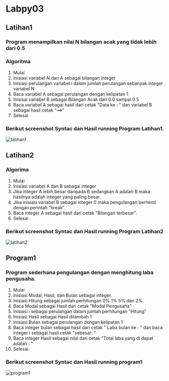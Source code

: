 # Labpy03

## Latihan1 

### Program menampilkan nilai N bilangan acak yang tidak lebih dari 0.5

### Algoritma 

1. Mulai
2. Inisiasi variabel N dan A sebagai bilangan integer
3. Inisiasi perulangan variabel i dalam jumlah perulangan sebanyak integer variabel N
4. Baca variabel A sebagai perulangan dengan kelipatan 1
6. Inisisai variabel B sebagai Bilangan Acak dari 0.0 sampai 0.5
7. Baca variabel A sebagai hasil dari cetak "Data ke : " dan variabel B sebagai hasil cetak "==>"
8. Selesai


### Berikut screenshot Syntac dan Hasil running Program Latihan1.
![latihan1](https://user-images.githubusercontent.com/46584235/53147810-4730c800-35db-11e9-98d1-5406094fd454.png)

## Latihan2

### Algorima 

1. Mulai 
2. Inisiasi variabel A dan B sebagai integer
3. Jika integer A lebih besar daripada B sedangkan A adalah B maka hasilnya adalah integer yang paling besar.
4. Jika inisiasi variabel B sebagai integer 0 maka pengulangan berhenti dengan perintah "break".
5. Baca integer A sebagai hasil dari cetak "Bilangan terbesar".
6. Selesai

### Berikut screenshot Syntac dan Hasil running Program Latihan2

![latihan2](https://user-images.githubusercontent.com/46584235/53147819-4c8e1280-35db-11e9-83e9-8eb44bf453ab.png)

## Program1

### Program sederhana pengulangan dengan menghitung laba pengusaha.

1. Mulai 
2. Inisiasi Modal, Hasil, dan Bulan sebagai integer. 
3. Inisiasi Hitung sebagai jumlah perhitungan 0% 1% 5% dan 2%.
4. Baca Modal sebagai Hasil dari cetak "Modal Pengusaha"
5. Inisiasi i sebagai perulangan dalam jumlah perhitungan "Hitung"
6. Inisiasi Hasil sebagai Hasil ditambah 1 
7. Inisiasi Bulan sebagai perulangan dengan kelipatan 1
8. Baca integer bulan sebagai hasil dari cetak "  Laba bulan ke : " dan baca integer i sebagai hasil cetak "sebesar: "
9. Baca integer Hasil sebagai nilai dari cetak "Total laba yang di dapat adalah : "
10. Selesai.


### Berikut screenshot Syntac dan Hasil running program1 
![program1](https://user-images.githubusercontent.com/46584235/53147825-50ba3000-35db-11e9-9a86-08e8234c1264.png)

